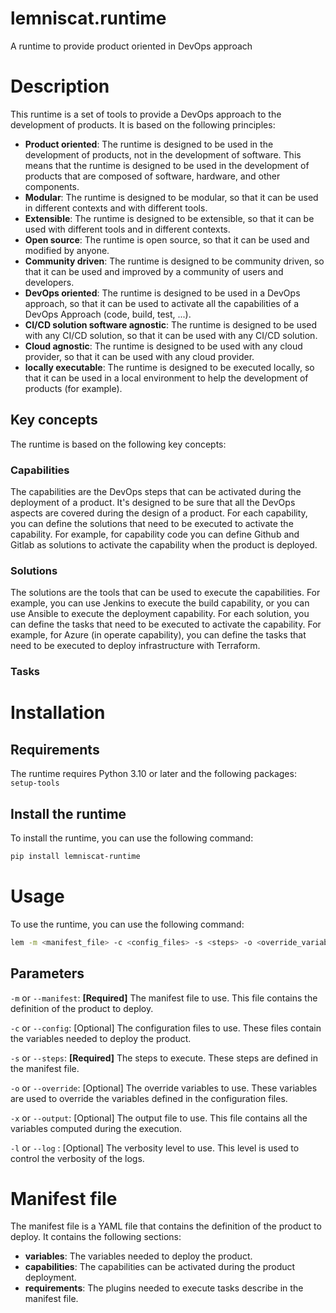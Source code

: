 # lemniscat.runtime
A runtime to provide product oriented in DevOps approach

# Description

This runtime is a set of tools to provide a DevOps approach to the development of products. It is based on the following principles:
- **Product oriented**: The runtime is designed to be used in the development of products, not in the development of software. This means that the runtime is designed to be used in the development of products that are composed of software, hardware, and other components.
- **Modular**: The runtime is designed to be modular, so that it can be used in different contexts and with different tools.
- **Extensible**: The runtime is designed to be extensible, so that it can be used with different tools and in different contexts.
- **Open source**: The runtime is open source, so that it can be used and modified by anyone.
- **Community driven**: The runtime is designed to be community driven, so that it can be used and improved by a community of users and developers.
- **DevOps oriented**: The runtime is designed to be used in a DevOps approach, so that it can be used to activate all the capabilities of a DevOps Approach (code, build, test, ...).
- **CI/CD solution software agnostic**: The runtime is designed to be used with any CI/CD solution, so that it can be used with any CI/CD solution.
- **Cloud agnostic**: The runtime is designed to be used with any cloud provider, so that it can be used with any cloud provider.
- **locally executable**: The runtime is designed to be executed locally, so that it can be used in a local environment to help the development of products (for example).

## Key concepts

The runtime is based on the following key concepts:

### Capabilities

The capabilities are the DevOps steps that can be activated during the deployment of a product. It's designed to be sure that all the DevOps aspects are covered during the design of a product. 
For each capability, you can define the solutions that need to be executed to activate the capability.
For example, for capability code you can define Github and Gitlab as solutions to activate the capability when the product is deployed.

### Solutions

The solutions are the tools that can be used to execute the capabilities. For example, you can use Jenkins to execute the build capability, or you can use Ansible to execute the deployment capability.
For each solution, you can define the tasks that need to be executed to activate the capability.
For example, for Azure (in operate capability), you can define the tasks that need to be executed to deploy infrastructure with Terraform.

### Tasks



# Installation

## Requirements
The runtime requires Python 3.10 or later and the following packages:
`setup-tools`

## Install the runtime
To install the runtime, you can use the following command:

```bash
pip install lemniscat-runtime
```

# Usage

To use the runtime, you can use the following command:

```bash
lem -m <manifest_file> -c <config_files> -s <steps> -o <override_variables> -x <output_file> -l <verbosity>
```

## Parameters

`-m` or `--manifest`: **[Required]** The manifest file to use. This file contains the definition of the product to deploy.

`-c` or `--config`: [Optional] The configuration files to use. These files contain the variables needed to deploy the product. 

`-s` or `--steps`: **[Required]** The steps to execute. These steps are defined in the manifest file.

`-o` or `--override`: [Optional] The override variables to use. These variables are used to override the variables defined in the configuration files.

`-x` or `--output`: [Optional] The output file to use. This file contains all the variables computed during the execution.

`-l` or `--log` : [Optional] The verbosity level to use. This level is used to control the verbosity of the logs.

# Manifest file

The manifest file is a YAML file that contains the definition of the product to deploy. It contains the following sections:

- **variables**: The variables needed to deploy the product.
- **capabilities**: The capabilities can be activated during the product deployment.
- **requirements**: The plugins needed to execute tasks describe in the manifest file.